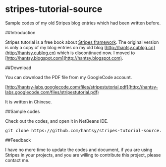 stripes-tutorial-source
=======================

Sample codes of my old Stripes blog entries which had been written before.


##Introduction

Stripes tutorial is a free book about [Stripes framework](http://www.stripesframework.org/). The original version is only a copy of my blog entries on my old blog [http://hantsy.cublog.cn](http://hantsy.cublog.cn) which is discontinued now. I moved to [http://hantsy.blogspot.com](http://hantsy.blogspot.com).


##Download

You can download the PDF file from my GoogleCode account.

[http://hantsy-labs.googlecode.com/files/stripestutorial.pdf](http://hantsy-labs.googlecode.com/files/stripestutorial.pdf) 

It is written in Chinese.

##Sample codes  

Check out the codes, and open it in NetBeans IDE.

<pre>
git clone https://github.com/hantsy/stripes-tutorial-source.git
</pre>

##Feedback

I have no more time to update the codes and document, if you are using Stripes in your projects, and you are willing to contribute this project, please contact me.
